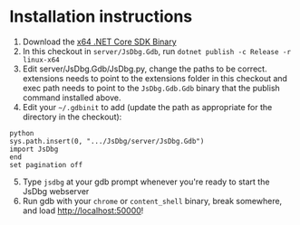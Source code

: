 # Installation instructions


1. Download the [x64 .NET Core SDK Binary](https://dotnet.microsoft.com/download)
2. In this checkout in `server/JsDbg.Gdb`, run `dotnet publish -c Release -r linux-x64`
3. Edit server/JsDbg.Gdb/JsDbg.py, change the paths to be correct. extensions needs to point to the extensions folder in this checkout and exec path needs to point to the `JsDbg.Gdb.Gdb` binary that the publish command installed above.
4. Edit your `~/.gdbinit` to add (update the path as appropriate for the directory in the checkout):
```
python
sys.path.insert(0, ".../JsDbg/server/JsDbg.Gdb")
import JsDbg
end
set pagination off
```
5. Type `jsdbg` at your gdb prompt whenever you're ready to start the JsDbg webserver
6. Run gdb with your `chrome` or `content_shell` binary, break somewhere, and load [http://localhost:50000](http://localhost:50000)!
